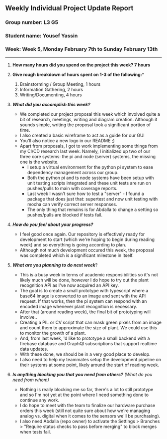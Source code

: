 ## Weekly Individual Project Update Report
### Group number: L3 **G5**
### Student name: Yousef Yassin
### Week: Week 5, Monday February 7th to Sunday February 13th
___
1. **How many hours did you spend on the project this week? 7 hours**

2. **Give rough breakdown of hours spent on 1-3 of the following:***
   1. Brainstorming / Group Meeting, 1 hours
   2. Information Gathering, 2 hours
   3. Writing/Documenting, 4 hours
   
3. ***What did you accomplish this week?***
     - We completed our project proposal this week which involved quite a bit of research, meetings, writing and diagram creation. Although it sounds simple, writing the proposal took a significant portion of time.
     - I also created a basic wireframe to act as a guide for our GUI
     - You'll also notice a new logo in our README ;)
     - Apart from proposals, I got to work implementing some things from my CI/CD research last week. Namely, I initialized up two of our three core systems: the pi and node (server) systems, the missing one is the website.
       - I setup a virtual environment for the python pi system to ease dependency management across our group.
       - Both the python pi and ts node systems have been setup with unit testing scripts integrated and these unit tests are run on pushes/pulls to main with coverage reports.
       - Last week I wasn't sure how to test a "server" - I found a package that does just that: supertest and now unit testing with mocha can verify correct server responses.
       - The only thing that remains is for Abdalla to change a setting so pushes/pulls are blocked if tests fail.
  
4. ***How do you feel about your progress?*** 
     - I feel good once again. Our repository is effectively ready for development to start (which we're hoping to begin during reading week) and so everything is going according to plan.
     - Although not much development occured this week, the proposal was completed which is a significant milestone in itself.
  
5. ***What are you planning to do next week***? 
     - This is a busy week in terms of academic responsibilities so it's not likely much will be done, however I do hope to try out the plant recognition API as I've now acquired an API key.
     - The goal is to create a small prototype with typescript where a base64 image is converted to an image and sent with the API request. If that works, then the pi system can respond with an encoded image whenever plant recognition is necessary.
     - After that (around reading week), the final bit of prototyping will involve..
     - Creating a PIL or CV script that can mask green pixels from an image and count them to approximate the size of plant. We could use this to monitor the growth of a plant. 
     - And, from last week, 'd like to prototype a small backend with a firebase database and GraphQl subscriptions that support realtime data updates.
     - With these done, we should be in a very good place to develop.
     - I also need to help my teammates setup the development pipeline on their systems at some point, likely around the start of reading week.
  
6. ***Is anything blocking you that you need from others?*** _(What do you need from whom)_
     - Nothing is really blocking me so far, there's a lot to still prototype and so I'm not yet at the point where I need something done to continue any work.
     - I do hope to meet with the team to finalize our hardware purchase orders this week (still not quite sure about how we're managing analog vs. digital when it comes to the sensors we'll be purchasing).
     - I also need Abdalla (repo owner) to activate the Settings > Branches > "Require status checks to pass before merging" to block merges when tests fail.